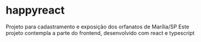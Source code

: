 # happyreact
Projeto para cadastramento e exposição dos orfanatos de Marília/SP
Este projeto contempla a parte do frontend, desenvolvido com react e typescript
